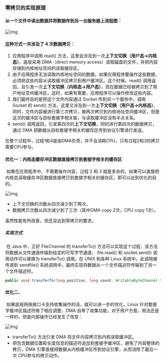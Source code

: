 ### 零拷贝的实现原理

#### 从一个文件中读出数据并将数据传到另一台服务器上流程图：

![img](https://upload-images.jianshu.io/upload_images/2184951-730b2ba2fb35256a.png?imageMogr2/auto-orient/strip|imageView2/2/w/898/format/webp)

#### 这种方式一共涉及了 4 次数据拷贝：

1. 应用程序中调用 read() 方法，这里会涉及到一次**上下文切换（用户态->内核态）**，底层采用 DMA（direct memory access）读取磁盘的文件，并把内容存储到内核地址空间的读取缓存区。
2. 由于应用程序无法读取内核地址空间的数据，如果应用程序要操作这些数据，必须把这些内容从读取缓冲区拷贝到用户缓冲区。这个时候，read()  调用返回，且引发一次**上下文切换（内核态->用户态）**，现在数据已经被拷贝到了用户地址空间缓冲区，这时，如果有需要，应用程序可以操作修改这些内容。
3. 我们最终目的是把这个文件内容通过 Socket 传到另一个服务中，调用 Socket 的 send() 方法，这里又涉及到一次**上下文切换（用户态->内核态）**，同时，文件内容被进行第三次拷贝，被再次拷贝到内核地址空间缓冲区，但是这次的缓冲区与目标套接字相关联，与读取缓冲区没有半点关系。
4. send()  调用返回，引发第四次的**上下文切换**，同时进行第四次的数据拷贝，通过 DMA 把数据从目标套接字相关的缓存区传到协议引擎进行发送。

在整个过程中，过程1和4是由DMA负责，并不会消耗CPU，只有过程2和3的拷贝需要CPU参与。

#### 优化一：内核态缓存冲区数据直接拷贝到套接字相关的缓存区

​	如果在应用程序中，不需要操作内容，过程 2 和 3 就是多余的，如果可以直接把内核态读取缓存冲区数据直接拷贝到套接字相关的缓存区，即可以达到优化的目的。

![img](https://upload-images.jianshu.io/upload_images/2184951-21458487f46d6201.png?imageMogr2/auto-orient/strip|imageView2/2/w/990/format/webp)

- 上下文切换的次数从四次减少到了两次。
- 数据拷贝次数从四次减少到了三次（其中DMA copy 2次，CPU copy 1次）。

虽然性能有所改善，但还没达到零拷贝的要求。

##### 实现方式

​	在 Java 中，正好 FileChannel 的 transferTo() 方法可以实现这个过程，该方法将数据从文件通道传输到给定的可写字节通道， file.read() 和  socket.send() 调用动作可以替换为 transferTo() 调用。在 UNIX 和各种 Linux 系统中，此调用被传递到  sendfile()  系统调用中，最终实现将数据从一个文件描述符传输到了另一个文件描述符。

```Java
public void transferTo(long position, long count, WritableByteChannel target);
```

#### 优化二、

​	如果底层网络接口卡支持收集操作的话，就可以进一步的优化，Linux 针对套接字缓冲区描述符做了相应调整，DMA 自带了收集功能，对于用户方面，用法还是一样的，但是内部操作已经发生了改变：

![img](https://upload-images.jianshu.io/upload_images/2184951-0e7ff381221f976d.png?imageMogr2/auto-orient/strip|imageView2/2/w/906/format/webp)

- transferTo() 方法引发 DMA 将文件内容拷贝到内核读取缓冲区。
- 把包含数据位置和长度信息的描述符追加到套接字缓冲区，避免了内容整体的拷贝，DMA 引擎直接把数据从内核缓冲区传到协议引擎，从而消除了最后一次 CPU参与的拷贝动作。